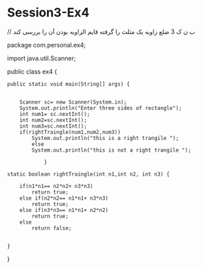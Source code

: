 # Session3-Ex4

// ب ن ک 3 ضلع زاویه یک مثلث را گرفته قايم الزاویه بودن آن را بررسی کند

package com.personal.ex4;

import java.util.Scanner;

public class ex4 {

	public static void main(String[] args) {


		Scanner sc= new Scanner(System.in);
		System.out.println("Enter three sides of rectangle");
		int num1= sc.nextInt();
		int num2=sc.nextInt();
		int num3=sc.nextInt();
		if(rightTraingle(num1,num2,num3))
			System.out.println("this is a right trangile ");
			else	
			System.out.println("this is not a right trangile ");

				}

	static boolean rightTraingle(int n1,int n2, int n3) {
		
		if(n1*n1== n2*n2+ n3*n3)
			return true;
		else if(n2*n2== n1*n1+ n3*n3)
			return true;
		else if(n3*n3== n1*n1+ n2*n2)
			return true;
		else
			return false;
		
		
	}
}
